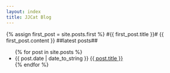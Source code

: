 ```yaml
---
layout: index
title: JJCat Blog
---
```

{% assign first_post = site.posts.first %}
#{{ first_post.title }}#
{{ first_post.content }}
##latest posts##
<br>




<ul>
{% for post in site.posts %}
<li>{{ post.date | date_to_string }} <a href="{{ site.baseurl }}{{ post.url }}">{{ post.title }}</a></li>
{% endfor %}
</ul>
